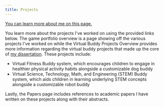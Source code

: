 ```yaml
---
title: Projects
---
```


[You can learn more about me on this page.](/about-me) 


You learn more about the projects I've worked on using the provided links below. The game portfolio overview is a page showing off the various projects I've worked on while the Virtual Buddy Projects Overview provides more information regarding the virtual buddy projects that made up the core of [my dissertation](https://esploro.libs.uga.edu/esploro/outputs/doctoral/Design-and-Field-Implementation-of-Virtual/9949618127102959). These projects include:
* Virtual Fitness Buddy system, which encourages children to engage in healthier physical activity habits alongside a customizable dog buddy
* Virtual Science, Technology, Math, and Engineering (STEM) Buddy system, which aids children in learning underlying STEM concepts alongside a customizable robot buddy

Lastly, the Papers page includes references to academic papers I have written on these projects along with their abstracts.